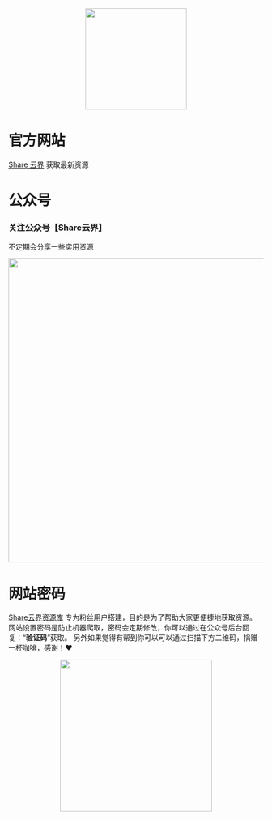 <div align=center>
<img src="https://sharecloudland.oss-cn-beijing.aliyuncs.com/IMG_20211119_192952.png" width="200"/>
</div>

# 官方网站
 [Share 云界](https://www.nsnf.xyz)
获取最新资源

# 公众号
### 关注公众号【Share云界】
不定期会分享一些实用资源
<div align=center>
<img src="https://sharecloudland.oss-cn-beijing.aliyuncs.com/Shell_20220303-225658-513.png" width="600"/>
</div>

# 网站密码
 [Share云界资源库](https://pan.nsnf.xyz) 
专为粉丝用户搭建，目的是为了帮助大家更便捷地获取资源。
网站设置密码是防止机器爬取，密码会定期修改，你可以通过在公众号后台回复：“**验证码**”获取。
另外如果觉得有帮到你可以可以通过扫描下方二维码，捐赠一杯咖啡，感谢！❤️
<div align=center>
<img src="https://sharecloudland.oss-cn-beijing.aliyuncs.com/mm_reward_qrcode_1651064864450.png" width="300"/>
</div>
